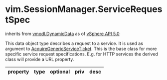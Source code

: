 vim.SessionManager.ServiceRequestSpec
=====================================
inherits from [vmodl.DynamicData](docs/vmodl.DynamicData.md)
as of [vSphere API 5.0](vim.version.md#vim.version.version7)


This data object type describes a request to a service.   It is used as argument to   <a href="vim.SessionManager.md#acquireGenericServiceTicket">AcquireGenericServiceTicket</a>.    This is the base class for more specific service request specifications.   E.g. for HTTP services the derived class will provide a URL property.

| property | type | optional | priv | desc |
|:---------|:-----|:---------|:-----|:-----|


